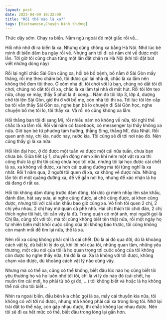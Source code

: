 ```yaml
---
layout: post
date: 2023-04-09 10:32:00
title: "Rồi thế nào là xa?"
tags: [Vietnamese,Chuyện bình thường]
---
```

Thức dậy sớm. Chạy ra biển. Nằm ngủ ngoài đó một giấc rồi về... 

Hồi nhỏ nhớ đi ra biển là xa. Nhưng cũng không xa bằng Hà Nội. Nhớ lúc bé mình đi biển dăm ba ngày rồi về. Nhưng anh tôi đi cả năm chỉ về được một lần. Tới giờ tôi cũng chưa từng một lần đặt chân ra Hà Nội (khi tôi đặt bút viết những dòng này) 

Rồi lại nghĩ chắc Sài Gòn cũng xa, hồi bé bố bệnh, bố nằm ở Sài Gòn mấy tháng, rồi mẹ theo chăm bố, tôi được gửi lại nhà dì, chắc là xa lắm nên không thể đem tôi theo. Ở xóm nhà dì, tôi chơi với lũ bạn, chúng nó dắt tôi đi chơi, chúng nó dắt tôi đi xa, chắc là xa lắm tại nhà dì mất hút. Rồi tôi lớn tẹo nữa, chạy xe máy, thấy 5 phút là đi xong… Năm đó tôi lớp 3, lớp 4, dượng chở tôi lên Sài Gòn, giờ thì ở với bố mẹ, còn nhà tôi thì xa. Tới lúc tôi lên cấp ba tôi vẫn thấy Sài Gòn xa, nghe bạn bè lo chuyện đi Sài Gòn học, nghe chuyện bố mẹ tôi lo, tôi thấy xa. Và rồi nó cũng không xa lắm. 


Hồi thằng bạn tôi đi sang Mĩ, rồi nhiều năm nó không về nữa, tôi nghĩ thế chắc là xa lắm rồi. Rồi vài năm có facebook, có messenger lại thấy không xa nữa. Giờ bạn bè tứ phương tám hướng, thằng Sing, thằng Mĩ, đứa Nhật. Rồi quen anh này, chị kia, nước này, nước kia. Tôi cũng sẽ đi tới nơi nào đó. Nên cũng thấy gì là xa nữa. 

Hồi lên đại học, ở đó được một tuần và được một cái nửa tuần, chưa bạn chưa bè. Giữa tiết Lý 1, chuyển động ném xiên khi ném một vật ra xa thì công thức là gì thì tôi cũng chưa học tới nữa, nhưng tôi lại học được cái chết là xa, xa không về được, xa hơn cái quãng đường mà tôi từng nghĩ là xa nhất. Rồi 1 năm qua, 2 người tôi quen đi xa, xa không về được nữa. Những lần tôi đi một quãng đường xa, để về gần nơi họ, nhưng để xác nhận là họ dã đang ở rất xa. 

Hồi tôi không dám đứng trước đám đông, tôi ước gì mình nhảy lên sân khấu, đánh đàn, hát say sưa, ai nghe cũng được, ai chê cũng được, ai khen cũng được, nhưng tôi với cái sân khấu bao giờ cũng xa. Vô tình tôi quen 2 chị, 2 chị yêu nhau, 2 chị hay mở quán cà phê nhỏ. Hai chị thích tôi chơi đàn, 2 chị thích nghe tôi hát, tôi cần vậy là đủ. Trong quán có một anh, mọi người gọi là Chị Ba, cũng tốt với tôi, mà tôi cũng không biết tên thật nữa, rồi một ngày họ tự nhiên biến mất khỏi cuộc sống của tôi không báo trước, tôi cũng không còn mạnh mối để tìm lại nữa, thế là xa. 

Nên rồi xa cũng không phải chỉ là cái chết. Dù là ai đó qua đời, dù là khoảng cách vật lý, dù bất kì lý do gì, khi lời nói của tôi, những quan tâm, những yêu thương, một câu nói của tôi là họ quan trọng tới cuộc sống của tôi không còn được họ nghe thấy nữa, thì đó là xa. Xa là không với tới được, không chạm vào được, dù khoảng cách vật lý nào cũng vậy. 

Nhưng mà có thể xa, cũng có thể không, biết đâu lúc nào họ cũng biết tôi yêu thương họ và họ luôn nhớ tới tôi, chỉ là vì lý do nào đó (cái chết, họ muốn tìm cái mới, họ phải từ bỏ gì đó, …)  tôi không biết và hoặc là họ không thể nói cho tôi biết… 

Nhìn ra ngoài biển, đầu bên kia chắc gọi là xa, mấy cái thuyền kia nữa, tôi không có với tới nó được, nhưng mà không phải cái xa trong lòng tôi. Nhớ lại trái đất to thế này, còn gặp nhau được, thì chắc không lạc nhau được. Nên tôi sẽ đi xa hết mức có thể, biết đâu trong lòng lại gần hơn.
